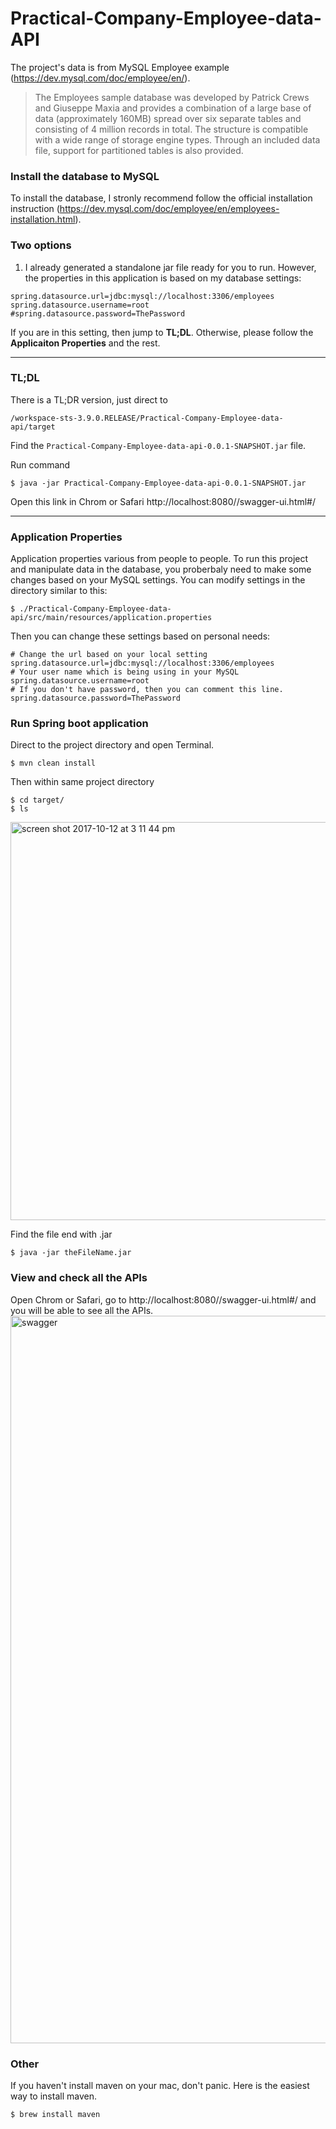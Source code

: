 # Practical-Company-Employee-data-API
The project's data is from MySQL Employee example (https://dev.mysql.com/doc/employee/en/).
>The Employees sample database was developed by Patrick Crews and Giuseppe Maxia and provides a combination of a large base of data (approximately 160MB) spread over six separate tables and consisting of 4 million records in total. The structure is compatible with a wide range of storage engine types. Through an included data file, support for partitioned tables is also provided.

### Install the database to MySQL
To install the database, I stronly recommend follow the official installation instruction (https://dev.mysql.com/doc/employee/en/employees-installation.html).

### Two options
1. I already generated a standalone jar file ready for you to run. However, the properties in this application is based on my database settings:
```
spring.datasource.url=jdbc:mysql://localhost:3306/employees
spring.datasource.username=root
#spring.datasource.password=ThePassword
```
If you are in this setting, then jump to **TL;DL**. Otherwise, please follow the **Applicaiton Properties** and the rest.

---

### TL;DL
There is a TL;DR version, just direct to

`/workspace-sts-3.9.0.RELEASE/Practical-Company-Employee-data-api/target`

Find the `Practical-Company-Employee-data-api-0.0.1-SNAPSHOT.jar` file.

Run command

`$ java -jar Practical-Company-Employee-data-api-0.0.1-SNAPSHOT.jar`

Open this link in Chrom or Safari http://localhost:8080//swagger-ui.html#/

---

### Application Properties
Application properties various from people to people. To run this project and manipulate data in the database, you proberbaly need to make some changes based on your MySQL settings. You can modify settings in the directory similar to this:

`$ ./Practical-Company-Employee-data-api/src/main/resources/application.properties`

Then you can change these settings based on personal needs:

```
# Change the url based on your local setting
spring.datasource.url=jdbc:mysql://localhost:3306/employees
# Your user name which is being using in your MySQL
spring.datasource.username=root
# If you don't have password, then you can comment this line.
spring.datasource.password=ThePassword
```

### Run Spring boot application
Direct to the project directory and open Terminal.

`$ mvn clean install`

Then within same project directory
```
$ cd target/
$ ls
```
<img width="637" alt="screen shot 2017-10-12 at 3 11 44 pm" src="https://user-images.githubusercontent.com/22902303/31514599-20c1f4ee-af60-11e7-91e5-d46a91cefcc5.png">

Find the file end with .jar

`$ java -jar theFileName.jar`

### View and check all the APIs
Open Chrom or Safari, go to http://localhost:8080//swagger-ui.html#/ and you will be able to see all the APIs.
<img width="1164" alt="swagger" src="https://user-images.githubusercontent.com/22902303/31514047-645ef46a-af5e-11e7-9a40-ca1d98322488.png">


### Other
If you haven't install maven on your mac, don't panic. Here is the easiest way to install maven.

`$ brew install maven`
